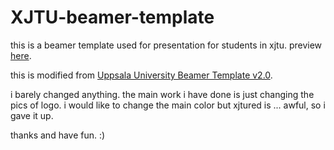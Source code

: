 # XJTU-beamer-template

this is a beamer template used for presentation for students in xjtu. preview [here](http://www.kingsiong.top/wp-content/uploads/2024/01/slide.pdf).

this is modified from [Uppsala University Beamer Template v2.0](https://www.overleaf.com/latex/templates/uppsala-university-beamer-template-v2-dot-0/sjbwbmzvpbbf). 

i barely changed anything. the main work i have done is just changing the pics of logo. i would like to change the main color but xjtured is ... awful, so i gave it up.

thanks and have fun. :)
